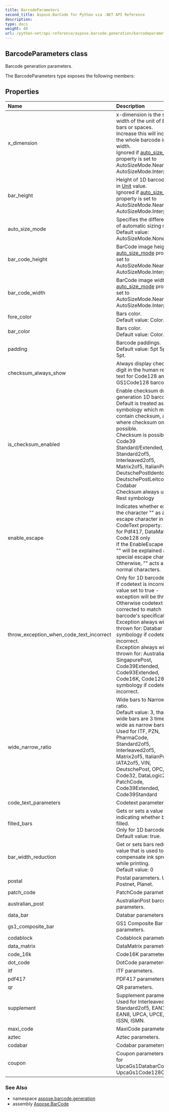 ```yaml
---
title: BarcodeParameters
second_title: Aspose.BarCode for Python via .NET API Reference
description: 
type: docs
weight: 40
url: /python-net/api-reference/aspose.barcode.generation/barcodeparameters/
---
```


## BarcodeParameters class

Barcode generation parameters.

The BarcodeParameters type exposes the following members:
## Properties
| Name | Description |
| :- | :- |
|x_dimension|x-dimension is the smallest width of the unit of BarCode bars or spaces.<br/>            Increase this will increase the whole barcode image width.<br/>            Ignored if [auto_size_mode](/barcode/python-net/api-reference/aspose.barcode.generation/barcodeparameters/) property is set to AutoSizeMode.Nearest or AutoSizeMode.Interpolation.|
|bar_height|Height of 1D barcodes' bars in [Unit](/barcode/python-net/api-reference/aspose.barcode.generation/unit/) value.<br/>            Ignored if [auto_size_mode](/barcode/python-net/api-reference/aspose.barcode.generation/barcodeparameters/) property is set to AutoSizeMode.Nearest or AutoSizeMode.Interpolation.|
|auto_size_mode|Specifies the different types of automatic sizing modes.<br/>            Default value: AutoSizeMode.None.|
|bar_code_height|BarCode image height when [auto_size_mode](/barcode/python-net/api-reference/aspose.barcode.generation/barcodeparameters/) property is set to AutoSizeMode.Nearest or AutoSizeMode.Interpolation.|
|bar_code_width|BarCode image width when [auto_size_mode](/barcode/python-net/api-reference/aspose.barcode.generation/barcodeparameters/) property is set to AutoSizeMode.Nearest or AutoSizeMode.Interpolation.|
|fore_color|Bars color.<br/>            Default value: Color.Black.|
|bar_color|Bars color.<br/>            Default value: Color.Black.|
|padding|Barcode paddings.<br/>            Default value: 5pt 5pt 5pt 5pt.|
|checksum_always_show|Always display checksum digit in the human readable text for Code128 and GS1Code128 barcodes.|
|is_checksum_enabled|Enable checksum during generation 1D barcodes.<br/>        Default is treated as Yes for symbology which must contain checksum, as No where checksum only possible.<br/>        Checksum is possible: Code39 Standard/Extended, Standard2of5, Interleaved2of5, Matrix2of5, ItalianPost25, DeutschePostIdentcode, DeutschePostLeitcode, VIN, Codabar<br/>        Checksum always used: Rest symbology|
|enable_escape|Indicates whether explains the character "\" as an escape character in CodeText property. Used for Pdf417, DataMatrix, Code128 only<br/>            If the EnableEscape is true, "\" will be explained as a special escape character. Otherwise, "\" acts as normal characters.|
|throw_exception_when_code_text_incorrect|Only for 1D barcodes.<br/>            If codetext is incorrect and value set to true - exception will be thrown. Otherwise codetext will be corrected to match barcode's specification.<br/>            Exception always will be thrown for: Databar symbology if codetext is incorrect.<br/>            Exception always will not be thrown for: AustraliaPost, SingapurePost, Code39Extended, Code93Extended, Code16K, Code128 symbology if codetext is incorrect.|
|wide_narrow_ratio|Wide bars to Narrow bars ratio.<br/>            Default value: 3, that is, wide bars are 3 times as wide as narrow bars.<br/>            Used for ITF, PZN, PharmaCode, Standard2of5, Interleaved2of5, Matrix2of5, ItalianPost25, IATA2of5, VIN, DeutschePost, OPC, Code32, DataLogic2of5, PatchCode, Code39Extended, Code39Standard|
|code_text_parameters|Codetext parameters.|
|filled_bars|Gets or sets a value indicating whether bars filled.<br/>            Only for 1D barcodes.<br/>            Default value: true.|
|bar_width_reduction|Get or sets bars reduction value that is used to compensate ink spread while printing.<br/>            Default value: 0|
|postal|Postal parameters. Used for Postnet, Planet.|
|patch_code|PatchCode parameters.|
|australian_post|AustralianPost barcode parameters.|
|data_bar|Databar parameters.|
|gs1_composite_bar|GS1 Composite Bar parameters.|
|codablock|Codablock parameters.|
|data_matrix|DataMatrix parameters.|
|code_16k|Code16K parameters.|
|dot_code|DotCode parameters.|
|itf|ITF parameters.|
|pdf417|PDF417 parameters.|
|qr|QR parameters.|
|supplement|Supplement parameters. Used for Interleaved2of5, Standard2of5, EAN13, EAN8, UPCA, UPCE, ISBN, ISSN, ISMN.|
|maxi_code|MaxiCode parameters.|
|aztec|Aztec parameters.|
|codabar|Codabar parameters.|
|coupon|Coupon parameters. Used for UpcaGs1DatabarCoupon, UpcaGs1Code128Coupon.|

### See Also

* namespace [aspose.barcode.generation](/barcode/python-net/api-reference/aspose.barcode.generation/)
* assembly [Aspose.BarCode](/barcode/python-net/api-reference/)

